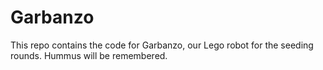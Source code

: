 # Garbanzo
This repo contains the code for Garbanzo, our Lego robot for the seeding rounds. Hummus will be remembered.
